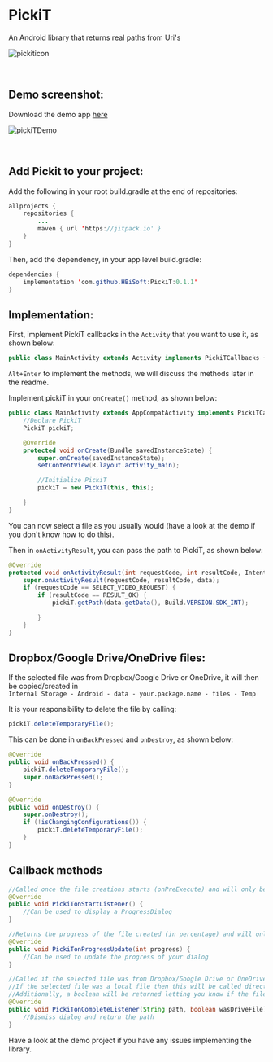 # PickiT
An Android library that returns real paths from Uri's

![pickiticon](https://user-images.githubusercontent.com/35602540/63160498-37d88780-c01e-11e9-95f7-d6fac239f53b.png)

</br>



Demo screenshot:
---

Download the demo app [here](https://github.com/HBiSoft/PickiT/releases/download/0.1.0/PickiT-Example.apk)

![pickiTDemo](https://user-images.githubusercontent.com/35602540/63206870-1c708980-c0bd-11e9-96dc-374a8a434c0e.png)

</br>

Add Pickit to your project:
---

Add the following in your root build.gradle at the end of repositories:

```java
allprojects {
    repositories {
        ...
        maven { url 'https://jitpack.io' }
    }
}
```
    
Then, add the dependency, in your app level build.gradle:

```java
dependencies {
    implementation 'com.github.HBiSoft:PickiT:0.1.1'
}
```
    
Implementation:
---
    
First, implement PickiT callbacks in the `Activity` that you want to use it, as shown below:

```java
public class MainActivity extends Activity implements PickiTCallbacks {
```

`Alt+Enter` to implement the methods, we will discuss the methods later in the readme.

Implement pickiT in your `onCreate()` method, as shown below:

```java
public class MainActivity extends AppCompatActivity implements PickiTCallbacks {
    //Declare PickiT
    PickiT pickiT;

    @Override
    protected void onCreate(Bundle savedInstanceState) {
        super.onCreate(savedInstanceState);
        setContentView(R.layout.activity_main);

        //Initialize PickiT
        pickiT = new PickiT(this, this);

    }
}
```
    
You can now select a file as you usually would (have a look at the demo if you don't know how to do this).

Then in `onActivityResult`, you can pass the path to PickiT, as shown below:

```java
@Override
protected void onActivityResult(int requestCode, int resultCode, Intent data) {
    super.onActivityResult(requestCode, resultCode, data);
    if (requestCode == SELECT_VIDEO_REQUEST) {
        if (resultCode == RESULT_OK) {
            pickiT.getPath(data.getData(), Build.VERSION.SDK_INT);

        }
    }
}
```

Dropbox/Google Drive/OneDrive files:
---
    
If the selected file was from Dropbox/Google Drive or OneDrive, it will then be copied/created in</br> 
`Internal Storage - Android - data - your.package.name - files - Temp`

It is your responsibility to delete the file by calling:

```java
pickiT.deleteTemporaryFile();
```
This can be done in `onBackPressed` and `onDestroy`, as shown below:

```java
@Override
public void onBackPressed() {
    pickiT.deleteTemporaryFile();
    super.onBackPressed();
}

@Override
public void onDestroy() {
    super.onDestroy();
    if (!isChangingConfigurations()) {
        pickiT.deleteTemporaryFile();
    }
}
```

    
Callback methods
---

```java
//Called once the file creations starts (onPreExecute) and will only be called if the selected file is not local
@Override
public void PickiTonStartListener() {
    //Can be used to display a ProgressDialog
}

//Returns the progress of the file created (in percentage) and will only be called if the selected file is not local
@Override
public void PickiTonProgressUpdate(int progress) {
    //Can be used to update the progress of your dialog
}

//Called if the selected file was from Dropbox/Google Drive or OneDrive and is done creating the file.
//If the selected file was a local file then this will be called directly, returning the path as a String.
//Additionally, a boolean will be returned letting you know if the file selected was from Dropbox/Google Drive or OneDrive.
@Override
public void PickiTonCompleteListener(String path, boolean wasDriveFile) {
    //Dismiss dialog and return the path
}
```
 
 Have a look at the demo project if you have any issues implementing the library.
